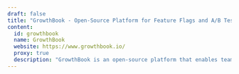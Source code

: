 ```yaml
---
draft: false
title: "GrowthBook - Open-Source Platform for Feature Flags and A/B Testing"
content:
  id: growthbook
  name: GrowthBook
  website: https://www.growthbook.io/
  proxy: true
  description: "GrowthBook is an open-source platform that enables teams to deploy code efficiently, implement feature flags, and analyze A/B tests for better decision-making and performance optimization."
---
```

